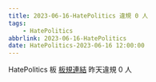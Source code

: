 ```yaml
---
title: 2023-06-16-HatePolitics 違規 0 人
tags:
    - HatePolitics
abbrlink: 2023-06-16-HatePolitics
date: HatePolitics-2023-06-16 12:00:00
---
```

HatePolitics 板 [板規連結](https://www.ptt.cc/bbs/HatePolitics/M.1617115262.A.D60.html)
昨天違規 0 人

